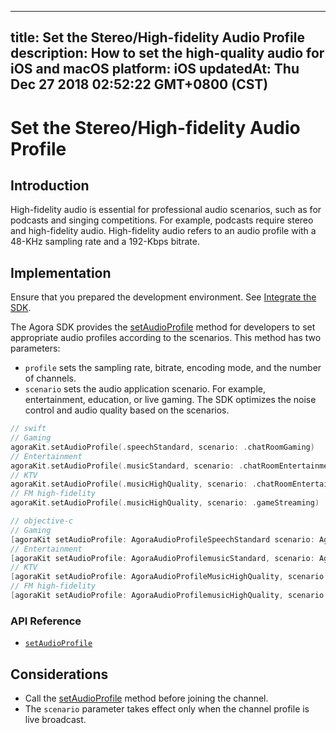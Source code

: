 
---
title: Set the Stereo/High-fidelity Audio Profile
description: How to set the high-quality audio for iOS and macOS
platform: iOS
updatedAt: Thu Dec 27 2018 02:52:22 GMT+0800 (CST)
---
# Set the Stereo/High-fidelity Audio Profile
## Introduction 

High-fidelity audio is essential for professional audio scenarios, such as for podcasts and singing competitions. For example, podcasts require stereo and high-fidelity audio. High-fidelity audio refers to an audio profile with a 48-KHz sampling rate and a 192-Kbps bitrate. 


## Implementation
Ensure that you prepared the development environment. See [Integrate the SDK](../../en/Voice/ios_audio.md).

The Agora SDK provides the [setAudioProfile](https://docs.agora.io/en/Voice/API%20Reference/oc/Classes/AgoraRtcEngineKit.html#//api/name/setAudioProfile:scenario:) method for developers to set appropriate audio profiles according to the scenarios. This method has two parameters:

- `profile` sets the sampling rate, bitrate, encoding mode, and the number of channels.
- `scenario` sets the audio application scenario. For example, entertainment, education, or live gaming. The SDK optimizes the noise control and audio quality based on the scenarios.

```swift
// swift
// Gaming
agoraKit.setAudioProfile(.speechStandard, scenario: .chatRoomGaming)
// Entertainment
agoraKit.setAudioProfile(.musicStandard, scenario: .chatRoomEntertainment)
// KTV
agoraKit.setAudioProfile(.musicHighQuality, scenario: .chatRoomEntertainment)
// FM high-fidelity
agoraKit.setAudioProfile(.musicHighQuality, scenario: .gameStreaming)
```

```objective-c
// objective-c
// Gaming
[agoraKit setAudioProfile: AgoraAudioProfileSpeechStandard scenario: AgoraAudioScenarioChatRoomGaming];
// Entertainment
[agoraKit setAudioProfile: AgoraAudioProfilemusicStandard, scenario: AgoraAudioScenarioChatRoomEntertainment];
// KTV
[agoraKit setAudioProfile: AgoraAudioProfileMusicHighQuality, scenario: AgoraAudioScenarioChatRoomEntertainment];
// FM high-fidelity
[agoraKit setAudioProfile: AgoraAudioProfilemusicHighQuality, scenario: AgoraAudioScenarioGameStreaming]
```

### API Reference
- [`setAudioProfile`](https://docs.agora.io/en/Voice/API%20Reference/oc/Classes/AgoraRtcEngineKit.html#//api/name/setAudioProfile:scenario:)

## Considerations

- Call the [setAudioProfile](https://docs.agora.io/en/Voice/API%20Reference/oc/Classes/AgoraRtcEngineKit.html#//api/name/setAudioProfile:scenario:) method before joining the channel.
- The `scenario`  parameter takes effect only when the channel profile is live broadcast.
